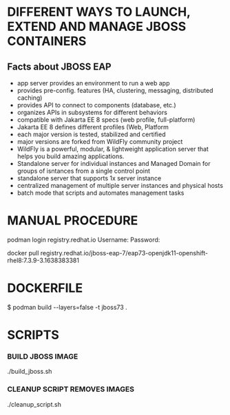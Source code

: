 # DIFFERENT WAYS TO LAUNCH, EXTEND AND MANAGE JBOSS CONTAINERS

## Facts about JBOSS EAP
- app server provides an environment to run a web app
- provides pre-config. features (HA, clustering, messaging, distributed caching)
- provides API to connect to components (database, etc.)
- organizes APIs in subsystems for different behaviors
- compatible with Jakarta EE 8 specs (web profile, full-platform)
- Jakarta EE 8 defines different profiles (Web, Platform
- each major version is tested, stabilized and certified
- major versions are forked from WildFly community project
- WildFly is a powerful, modular, & lightweight application server that helps you build amazing applications.
- Standalone server for individual instances and Managed Domain for groups of isntances from a single control point
- standalone server that supports 1x server instance
- centralized management of multiple server instances and physical hosts
- batch mode that scripts and automates management tasks

# MANUAL PROCEDURE
podman login registry.redhat.io
Username: 
Password: 

docker pull registry.redhat.io/jboss-eap-7/eap73-openjdk11-openshift-rhel8:7.3.9-3.1638383381

# DOCKERFILE
$ podman build --layers=false -t jboss73 .

# SCRIPTS
### BUILD JBOSS IMAGE
./build_jboss.sh
### CLEANUP SCRIPT REMOVES IMAGES
./cleanup_script.sh 
